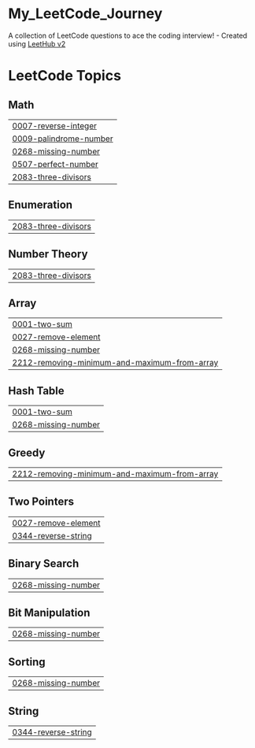 # My_LeetCode_Journey
A collection of LeetCode questions to ace the coding interview! - Created using [LeetHub v2](https://github.com/arunbhardwaj/LeetHub-2.0)

<!---LeetCode Topics Start-->
# LeetCode Topics
## Math
|  |
| ------- |
| [0007-reverse-integer](https://github.com/devyansh7887/My_LeetCode_Journey/tree/master/0007-reverse-integer) |
| [0009-palindrome-number](https://github.com/devyansh7887/My_LeetCode_Journey/tree/master/0009-palindrome-number) |
| [0268-missing-number](https://github.com/devyansh7887/My_LeetCode_Journey/tree/master/0268-missing-number) |
| [0507-perfect-number](https://github.com/devyansh7887/My_LeetCode_Journey/tree/master/0507-perfect-number) |
| [2083-three-divisors](https://github.com/devyansh7887/My_LeetCode_Journey/tree/master/2083-three-divisors) |
## Enumeration
|  |
| ------- |
| [2083-three-divisors](https://github.com/devyansh7887/My_LeetCode_Journey/tree/master/2083-three-divisors) |
## Number Theory
|  |
| ------- |
| [2083-three-divisors](https://github.com/devyansh7887/My_LeetCode_Journey/tree/master/2083-three-divisors) |
## Array
|  |
| ------- |
| [0001-two-sum](https://github.com/devyansh7887/My_LeetCode_Journey/tree/master/0001-two-sum) |
| [0027-remove-element](https://github.com/devyansh7887/My_LeetCode_Journey/tree/master/0027-remove-element) |
| [0268-missing-number](https://github.com/devyansh7887/My_LeetCode_Journey/tree/master/0268-missing-number) |
| [2212-removing-minimum-and-maximum-from-array](https://github.com/devyansh7887/My_LeetCode_Journey/tree/master/2212-removing-minimum-and-maximum-from-array) |
## Hash Table
|  |
| ------- |
| [0001-two-sum](https://github.com/devyansh7887/My_LeetCode_Journey/tree/master/0001-two-sum) |
| [0268-missing-number](https://github.com/devyansh7887/My_LeetCode_Journey/tree/master/0268-missing-number) |
## Greedy
|  |
| ------- |
| [2212-removing-minimum-and-maximum-from-array](https://github.com/devyansh7887/My_LeetCode_Journey/tree/master/2212-removing-minimum-and-maximum-from-array) |
## Two Pointers
|  |
| ------- |
| [0027-remove-element](https://github.com/devyansh7887/My_LeetCode_Journey/tree/master/0027-remove-element) |
| [0344-reverse-string](https://github.com/devyansh7887/My_LeetCode_Journey/tree/master/0344-reverse-string) |
## Binary Search
|  |
| ------- |
| [0268-missing-number](https://github.com/devyansh7887/My_LeetCode_Journey/tree/master/0268-missing-number) |
## Bit Manipulation
|  |
| ------- |
| [0268-missing-number](https://github.com/devyansh7887/My_LeetCode_Journey/tree/master/0268-missing-number) |
## Sorting
|  |
| ------- |
| [0268-missing-number](https://github.com/devyansh7887/My_LeetCode_Journey/tree/master/0268-missing-number) |
## String
|  |
| ------- |
| [0344-reverse-string](https://github.com/devyansh7887/My_LeetCode_Journey/tree/master/0344-reverse-string) |
<!---LeetCode Topics End-->
